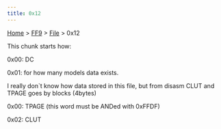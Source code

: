 ```yaml
---
title: 0x12
---
```


[Home](../../Main_Page.md) > [FF9](../../FF9.md) > [File](../File.md) > 0x12

This chunk starts how:

0x00: DC

0x01: for how many models data exists.

I really don\`t know how data stored in this file, but from disasm CLUT and TPAGE goes by blocks (4bytes)

0x00: TPAGE (this word must be ANDed with 0xFFDF)

0x02: CLUT
